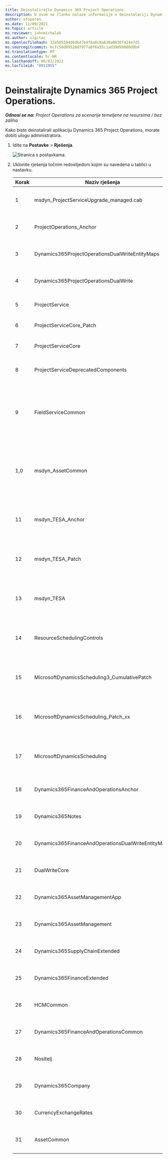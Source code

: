 ```yaml
---
title: Deinstalirajte Dynamics 365 Project Operations.
description: U ovom se članku nalaze informacije o deinstalaciji Dynamics 365 Project Operations.
author: stsporen
ms.date: 11/09/2021
ms.topic: article
ms.reviewer: johnmichalak
ms.author: sigitac
ms.openlocfilehash: 33a505594d6db47b4f8a0c8a630a0836f424e7d5
ms.sourcegitcommit: 6cfc50d89528df977a8f6a55c1ad39d99800d9b4
ms.translationtype: MT
ms.contentlocale: hr-HR
ms.lasthandoff: 06/03/2022
ms.locfileid: "8911955"
---
```

# <a name="uninstall-dynamics-365-project-operations"></a>Deinstalirajte Dynamics 365 Project Operations. 

_**Odnosi se na:** Project Operations za scenarije temeljene na resursima / bez zaliha_

Kako biste deinstalirali aplikaciju Dynamics 365 Project Operations, morate dobiti ulogu administratora.

1. Idite na **Postavke** > **Rješenja**.

    ![Stranica s postavkama.](./media/uninstall-proj-ops-solutions.png)
  
2. Uklonite rješenja točnim redoslijedom kojim su navedena u tablici u nastavku. 

    | Korak | Naziv rješenja                                    | Bilješka                                                                                         |
    |------|----------------------------------------------------|----------------------------------------------------------------------------------------------|
    | 1 | msdyn_ProjectServiceUpgrade_managed.cab            | Ako nije pronađeno, preskočite ovo rješenje.                                                            |
    | 2 | ProjectOperations_Anchor                           | Ako nije pronađeno, preskočite ovo rješenje.                                                            |
    | 3 | Dynamics365ProjectOperationsDualWriteEntityMaps    | Ako nije pronađeno, preskočite ovo rješenje.                                                            |
    | 4 | Dynamics365ProjectOperationsDualWrite              | Ako nije pronađeno, preskočite ovo rješenje.                                                            |
    | 5 | ProjectService                                     | Nema dodatnih napomena.                                                                         |
    | 6 | ProjectServiceCore_Patch                           | Nema dodatnih napomena.                                                                         |
    | 7 | ProjectServiceCore                                 | Nema dodatnih napomena.                                                                         |
    | 8 | ProjectServiceDeprecatedComponents                 | Ako nije pronađeno, preskočite ovo rješenje.                                                            |
    | 9 | FieldServiceCommon                                 | Obavezno za dvostruko pisanje s Dynamics 365 Finance ili Dynamics 365 Supply Chain Management.   |
    | 1,0 | msdyn_AssetCommon                                  | Obavezno za dvostruko pisanje s Dynamics 365 Finance ili Dynamics 365 Supply Chain Management.   |
    | 11 | msdyn_TESA_Anchor                                  | Obvezno polje za aplikaciju Dynamics 365 Field Service.                                                     |
    | 12 | msdyn_TESA_Patch                                   | Obvezno polje za aplikaciju Dynamics 365 Field Service.                                                     |
    | 13 | msdyn_TESA                                         | Obvezno polje za aplikaciju Dynamics 365 Field Service.                                                     |
    | 14 | ResourceSchedulingControls                         | Obvezno polje za aplikaciju Dynamics 365 Field Service.                                                     |
    | 15 | MicrosoftDynamicsScheduling3_CumulativePatch       | Obvezno polje za aplikaciju Dynamics 365 Field Service.                                                     |
    | 16 | MicrosoftDynamicsScheduling_Patch_xx               | Obvezno polje za aplikaciju Dynamics 365 Field Service.                                                     |
    | 17 | MicrosoftDynamicsScheduling                        | Obvezno polje za aplikaciju Dynamics 365 Field Service.                                                     |
    | 18 | Dynamics365FinanceAndOperationsAnchor              | Ako nije pronađeno, preskočite ovo rješenje.                                                            |
    | 19 | Dynamics365Notes                                   | Ako nije pronađeno, preskočite ovo rješenje.                                                            |
    | 20 | Dynamics365FinanceAndOperationsDualWriteEntityMaps | Ako nije pronađeno, preskočite ovo rješenje.                                                            |
    | 21 | DualWriteCore                                      | Ako nije pronađeno, preskočite ovo rješenje.                                                            |
    | 22 | Dynamics365AssetManagementApp                      | Ako nije pronađeno, preskočite ovo rješenje.                                                            |
    | 23 | Dynamics365AssetManagement                         | Ako nije pronađeno, preskočite ovo rješenje.                                                            |
    | 24 | Dynamics365SupplyChainExtended                     | Ako nije pronađeno, preskočite ovo rješenje.                                                            |
    | 25 | Dynamics365FinanceExtended                         | Ako nije pronađeno, preskočite ovo rješenje.                                                            |
    | 26 | HCMCommon                                          | Ako nije pronađeno, preskočite ovo rješenje.                                                            |
    | 27 | Dynamics365FinanceAndOperationsCommon              | Ako nije pronađeno, preskočite ovo rješenje.                                                            |
    | 28 | Nositelj                                              | Ako nije pronađeno, preskočite ovo rješenje.                                                            |
    | 29 | Dynamics365Company                                 | Ako nije pronađeno, preskočite ovo rješenje.                                                            |
    | 30 | CurrencyExchangeRates                              | Ako nije pronađeno, preskočite ovo rješenje.                                                            |
    | 31 | AssetCommon                                        | Ako nije pronađeno, preskočite ovo rješenje.                                                            |
